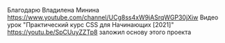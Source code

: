 Благодарю Владилена Минина https://www.youtube.com/channel/UCg8ss4xW9jASrqWGP30jXiw
Видео урок "Практический курс CSS для Начинающих [2021]" https://youtu.be/SpCUuyZZTp8 заложил основу этого проекта